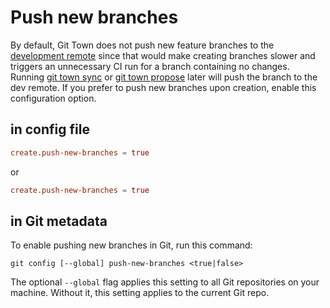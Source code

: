 # Push new branches

By default, Git Town does not push new feature branches to the
[development remote](dev-remote.md) since that would make creating branches
slower and triggers an unnecessary CI run for a branch containing no changes.
Running [git town sync](../commands/sync.md) or
[git town propose](../commands/propose.md) later will push the branch to the dev
remote. If you prefer to push new branches upon creation, enable this
configuration option.

## in config file

```toml
create.push-new-branches = true
```

or

```toml
create.push-new-branches = true
```

## in Git metadata

To enable pushing new branches in Git, run this command:

```wrap
git config [--global] push-new-branches <true|false>
```

The optional `--global` flag applies this setting to all Git repositories on
your machine. Without it, this setting applies to the current Git repo.
